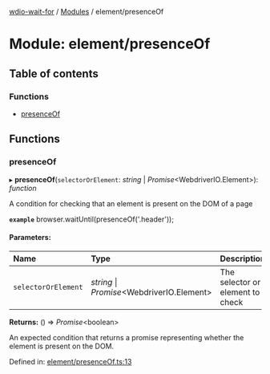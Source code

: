 [wdio-wait-for](../README.md) / [Modules](../modules.md) / element/presenceOf

# Module: element/presenceOf

## Table of contents

### Functions

- [presenceOf](element_presenceof.md#presenceof)

## Functions

### presenceOf

▸ **presenceOf**(`selectorOrElement`: *string* \| *Promise*<WebdriverIO.Element\>): *function*

A condition for checking that an element is present on the DOM of a page

**`example`** 
browser.waitUntil(presenceOf('.header'));

#### Parameters:

| Name | Type | Description |
| :------ | :------ | :------ |
| `selectorOrElement` | *string* \| *Promise*<WebdriverIO.Element\> | The selector or element to check |

**Returns:** () => *Promise*<boolean\>

An expected condition that returns a promise
    representing whether the element is present on the DOM.

Defined in: [element/presenceOf.ts:13](https://github.com/webdriverio/wdio-wait-for/blob/074de0f/src/element/presenceOf.ts#L13)
